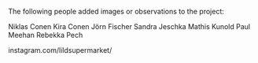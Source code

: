The following people added images or observations to the project:

Niklas Conen
Kira Conen
Jörn Fischer
Sandra Jeschka
Mathis Kunold
Paul Meehan
Rebekka Pech

instagram.com/lildsupermarket/
